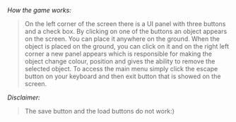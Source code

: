 *How the game works:*
>On the left corner of the screen there is a UI panel with three buttons and a check box. By clicking on one of the buttons an object appears on the screen. You can place it anywhere on the ground. When the object is placed on the ground, you can click on it and on the right left corner a new panel appears which is responsible for making the object change colour, position and gives the ability to remove the selected object.
To access the main menu simply click the escape button on your keyboard and then exit button that is showed on the screen.


*Disclaimer:*
>The save button and the load buttons do not work:)
